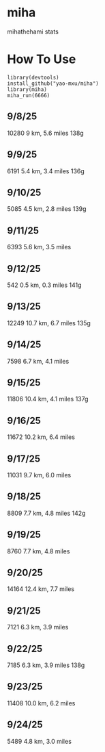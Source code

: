 # miha
mihathehami stats


# How To Use
```
library(devtools)
install_github("yao-mxu/miha")
library(miha)
miha_run(6666)
```

## 9/8/25
10280
9 km, 5.6 miles
138g

## 9/9/25
6191
5.4 km, 3.4 miles
136g

## 9/10/25
5085
4.5 km, 2.8 miles
139g

## 9/11/25
6393
5.6 km, 3.5 miles

## 9/12/25
542
0.5 km, 0.3 miles
141g

## 9/13/25
12249
10.7 km, 6.7 miles
135g

## 9/14/25
7598
6.7 km, 4.1 miles

## 9/15/25
11806
10.4 km, 4.1 miles
137g

## 9/16/25
11672
10.2 km, 6.4 miles

## 9/17/25
11031
9.7 km, 6.0 miles

## 9/18/25
8809
7.7 km, 4.8 miles
142g

## 9/19/25
8760
7.7 km, 4.8 miles

## 9/20/25
14164
12.4  km, 7.7 miles

## 9/21/25
7121
6.3  km, 3.9 miles

## 9/22/25
7185
6.3  km, 3.9 miles
138g

## 9/23/25
11408
10.0  km, 6.2 miles

## 9/24/25
5489
4.8  km, 3.0 miles

